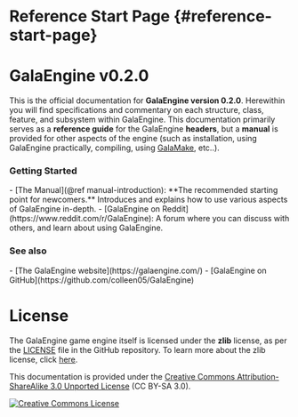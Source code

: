 # Reference Start Page {#reference-start-page}

# GalaEngine v0.2.0
This is the official documentation for **GalaEngine version 0.2.0**. Herewithin you will find specifications and commentary on each structure, class, feature, and subsystem within GalaEngine. This documentation primarily serves as a **reference guide** for the GalaEngine **headers**, but a **manual** is provided for other aspects of the engine (such as installation, using GalaEngine practically, compiling, using [GalaMake](https://github.com/colleen05/GalaMake), etc..).

<h3>Getting Started</h3>
- [The Manual](@ref manual-introduction): **The recommended starting point for newcomers.** Introduces and explains how to use various aspects of GalaEngine in-depth.
- [GalaEngine on Reddit](https://www.reddit.com/r/GalaEngine): A forum where you can discuss with others, and learn about using GalaEngine.

<h3>See also</h3>
- [The GalaEngine website](https://galaengine.com/)
- [GalaEngine on GitHub](https://github.com/colleen05/GalaEngine)


# License
The GalaEngine game engine itself is licensed under the **zlib** license, as per the [LICENSE](https://github.com/colleen05/GalaEngine/blob/main/LICENSE) file in the GitHub repository. To learn more about the zlib license, click [here](https://choosealicense.com/licenses/zlib/).

This documentation is provided under the [Creative Commons Attribution-ShareAlike 3.0 Unported License](https://creativecommons.org/licenses/by-sa/3.0/) (CC BY-SA 3.0).

<a rel="license" href="http://creativecommons.org/licenses/by-sa/3.0/" target="_blank"><img alt="Creative Commons License" style="border-width:0" src="https://i.creativecommons.org/l/by-sa/3.0/88x31.png" /></a>